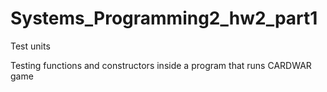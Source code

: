 # Systems_Programming2_hw2_part1
Test units 

Testing functions and constructors inside a program that runs CARDWAR game
